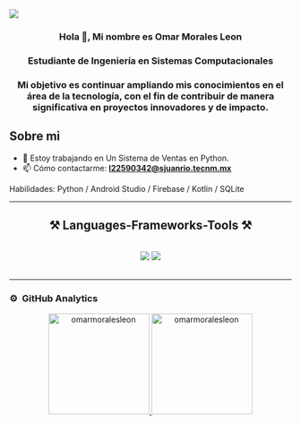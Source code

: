 <a href="https://visitcount.itsvg.in">
  <img src="https://visitcount.itsvg.in/api?id=Usuarios&label=Vistas%20de%20perfil&color=1&icon=0&pretty=true" />
</a>

<h3 align="center">Hola 👋, Mi nombre es Omar Morales Leon</h3>
<h3 align="center">Estudiante de Ingeniería en Sistemas Computacionales</h3>
<h3 align="center">Mi objetivo es continuar ampliando mis conocimientos en el área de la tecnología, con el fin de contribuir de manera significativa en proyectos innovadores y de impacto.</h3> 

## Sobre mi
- 🔭 Estoy trabajando en Un Sistema de Ventas en Python. 
- 📫 Cómo contactarme: **l22590342@sjuanrio.tecnm.mx**

Habilidades: Python / Android Studio / Firebase / Kotlin / SQLite

<hr/>
<h2 align="center">⚒️ Languages-Frameworks-Tools ⚒️</h2>
<br/>
<div align="center">
    <img src="https://skillicons.dev/icons?i=react,bootstrap,mui,html,css,vscode,github,figma,tailwind,git,r" />
    <img src="https://skillicons.dev/icons?i=nodejs,python,javascript,typescript,express,firebase,mongodb,c,java,nextjs,mysql,flask" /><br>
</div>
<br/>
<hr/>

### ⚙️ &nbsp;GitHub Analytics
<p align="center">
<a href="https://github.com/ArisGuimera">
 <img height="180em" src="https://github-readme-stats.vercel.app/api?username=omarmoralesleon&show_icons=true&locale=es" alt="omarmoralesleon"/>
 <img height="180em" src="https://github-readme-stats.vercel.app/api/top-langs?username=omarmoralesleon&show_icons=true&locale=es&layout=compact" alt="omarmoralesleon"/>
</a>
</p>








